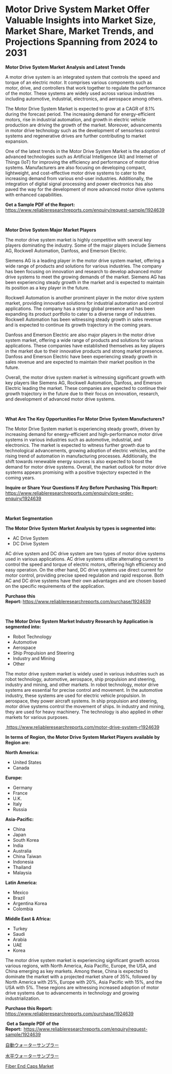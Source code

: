 <p><h1>Motor Drive System Market Offer Valuable Insights into Market Size, Market Share, Market Trends, and Projections Spanning from 2024 to 2031</h1></p><p><strong>Motor Drive System Market Analysis and Latest Trends</strong></p>
<p><p>A motor drive system is an integrated system that controls the speed and torque of an electric motor. It comprises various components such as motor, drive, and controllers that work together to regulate the performance of the motor. These systems are widely used across various industries including automotive, industrial, electronics, and aerospace among others.</p><p>The Motor Drive System Market is expected to grow at a CAGR of 8.1% during the forecast period. The increasing demand for energy-efficient motors, rise in industrial automation, and growth in electric vehicle production are driving the growth of the market. Moreover, advancements in motor drive technology such as the development of sensorless control systems and regenerative drives are further contributing to market expansion.</p><p>One of the latest trends in the Motor Drive System Market is the adoption of advanced technologies such as Artificial Intelligence (AI) and Internet of Things (IoT) for improving the efficiency and performance of motor drive systems. Manufacturers are also focusing on developing compact, lightweight, and cost-effective motor drive systems to cater to the increasing demand from various end-user industries. Additionally, the integration of digital signal processing and power electronics has also paved the way for the development of more advanced motor drive systems with enhanced capabilities.</p></p>
<p><strong>Get a Sample PDF of the Report:&nbsp;</strong> <a href="https://www.reliableresearchreports.com/enquiry/request-sample/1924639">https://www.reliableresearchreports.com/enquiry/request-sample/1924639</a></p>
<p>&nbsp;</p>
<p><strong>Motor Drive System Major Market Players</strong></p>
<p><p>The motor drive system market is highly competitive with several key players dominating the industry. Some of the major players include Siemens AG, Rockwell Automation, Danfoss, and Emerson Electric.</p><p>Siemens AG is a leading player in the motor drive system market, offering a wide range of products and solutions for various industries. The company has been focusing on innovation and research to develop advanced motor drive systems to meet the growing demands of the market. Siemens AG has been experiencing steady growth in the market and is expected to maintain its position as a key player in the future.</p><p>Rockwell Automation is another prominent player in the motor drive system market, providing innovative solutions for industrial automation and control applications. The company has a strong global presence and has been expanding its product portfolio to cater to a diverse range of industries. Rockwell Automation has been witnessing steady growth in sales revenue and is expected to continue its growth trajectory in the coming years.</p><p>Danfoss and Emerson Electric are also major players in the motor drive system market, offering a wide range of products and solutions for various applications. These companies have established themselves as key players in the market due to their innovative products and strong market presence. Danfoss and Emerson Electric have been experiencing steady growth in sales revenue and are expected to maintain their market position in the future.</p><p>Overall, the motor drive system market is witnessing significant growth with key players like Siemens AG, Rockwell Automation, Danfoss, and Emerson Electric leading the market. These companies are expected to continue their growth trajectory in the future due to their focus on innovation, research, and development of advanced motor drive systems.</p></p>
<p>&nbsp;</p>
<p><strong>What Are The Key Opportunities For Motor Drive System Manufacturers?</strong></p>
<p><p>The Motor Drive System market is experiencing steady growth, driven by increasing demand for energy-efficient and high-performance motor drive systems in various industries such as automotive, industrial, and electronics. The market is expected to witness further growth due to technological advancements, growing adoption of electric vehicles, and the rising trend of automation in manufacturing processes. Additionally, the shift towards renewable energy sources is also expected to boost the demand for motor drive systems. Overall, the market outlook for motor drive systems appears promising with a positive trajectory expected in the coming years.</p></p>
<p><strong>Inquire or Share Your Questions If Any Before Purchasing This Report:</strong> <a href="https://www.reliableresearchreports.com/enquiry/pre-order-enquiry/1924639">https://www.reliableresearchreports.com/enquiry/pre-order-enquiry/1924639</a></p>
<p>&nbsp;</p>
<p><strong>Market Segmentation</strong></p>
<p><strong>The Motor Drive System Market Analysis by types is segmented into:</strong></p>
<p><ul><li>AC Drive System</li><li>DC Drive System</li></ul></p>
<p><p>AC drive system and DC drive system are two types of motor drive systems used in various applications. AC drive systems utilize alternating current to control the speed and torque of electric motors, offering high efficiency and easy operation. On the other hand, DC drive systems use direct current for motor control, providing precise speed regulation and rapid response. Both AC and DC drive systems have their own advantages and are chosen based on the specific requirements of the application.</p></p>
<p><strong>Purchase this Report:&nbsp;</strong><a href="https://www.reliableresearchreports.com/purchase/1924639">https://www.reliableresearchreports.com/purchase/1924639</a></p>
<p>&nbsp;</p>
<p><strong>The Motor Drive System Market Industry Research by Application is segmented into:</strong></p>
<p><ul><li>Robot Technology</li><li>Automotive</li><li>Aerospace</li><li>Ship Propulsion and Steering</li><li>Industry and Mining</li><li>Other</li></ul></p>
<p><p>The motor drive system market is widely used in various industries such as robot technology, automotive, aerospace, ship propulsion and steering, industry and mining, and other markets. In robot technology, motor drive systems are essential for precise control and movement. In the automotive industry, these systems are used for electric vehicle propulsion. In aerospace, they power aircraft systems. In ship propulsion and steering, motor drive systems control the movement of ships. In industry and mining, they are used for heavy machinery. The technology is also applied in other markets for various purposes.</p></p>
<p><a href="https://www.reliableresearchreports.com/motor-drive-system-r1924639">&nbsp;https://www.reliableresearchreports.com/motor-drive-system-r1924639</a></p>
<p><strong>In terms of Region, the Motor Drive System Market Players available by Region are:</strong></p>
<p>
    <p> <strong> North America: </strong>
        <ul>
            <li>United States</li>
            <li>Canada</li>
        </ul>
        </p> 
    <p> <strong> Europe: </strong>
        <ul>
            <li>Germany</li>
            <li>France</li>
            <li>U.K.</li>
            <li>Italy</li>
            <li>Russia</li>
        </ul>
        </p> 
    <p> <strong> Asia-Pacific: </strong>
        <ul>
            <li>China</li>
            <li>Japan</li>
            <li>South Korea</li>
            <li>India</li>
            <li>Australia</li>
            <li>China Taiwan</li>
            <li>Indonesia</li>
            <li>Thailand</li>
            <li>Malaysia</li>
        </ul>
        </p> 
    <p> <strong> Latin America: </strong>
        <ul>
            <li>Mexico</li>
            <li>Brazil</li>
            <li>Argentina Korea</li>
            <li>Colombia</li>
        </ul>
        </p> 
    <p> <strong> Middle East & Africa: </strong>
        <ul>
            <li>Turkey</li>
            <li>Saudi</li>
            <li>Arabia</li>
            <li>UAE</li>
            <li>Korea</li>
        </ul>
    </p>
    </p>
<p><p>The motor drive system market is experiencing significant growth across various regions, with North America, Asia Pacific, Europe, the USA, and China emerging as key markets. Among these, China is expected to dominate the market with a projected market share of 35%, followed by North America with 25%, Europe with 20%, Asia Pacific with 15%, and the USA with 5%. These regions are witnessing increased adoption of motor drive systems due to advancements in technology and growing industrialization.</p></p>
<p><strong>Purchase this Report: </strong><a href="https://www.reliableresearchreports.com/purchase/1924639">https://www.reliableresearchreports.com/purchase/1924639</a></p>
<p>&nbsp;<strong>Get a Sample PDF of the Report:&nbsp;&nbsp;</strong><a href="https://www.reliableresearchreports.com/enquiry/request-sample/1924639">https://www.reliableresearchreports.com/enquiry/request-sample/1924639</a></p>
<p><strong></strong></p>
<p><p><a href="https://github.com/one-cool-chick/Market-Research-Report-List-1/blob/main/958895634489.md">自動ウォーターサンプラー</a></p><p><a href="https://github.com/luffiazaza/Market-Research-Report-List-1/blob/main/143065234488.md">水平ウォーターサンプラー</a></p><p><a href="https://github.com/dimitrishawkinswaynenp91rgz/Market-Research-Report-List-2/blob/main/fiber-end-caps-market.md">Fiber End Caps Market</a></p></p>